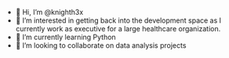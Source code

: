 - 👋 Hi, I’m @knighth3x
- 👀 I’m interested in getting back into the development space as I currently work as executive for a large healthcare organization.
- 🌱 I’m currently learning Python
- 💞️ I’m looking to collaborate on data analysis projects


<!---
knighth3x/knighth3x is a ✨ special ✨ repository because its `README.md` (this file) appears on your GitHub profile.
You can click the Preview link to take a look at your changes.
--->
